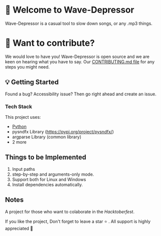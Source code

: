 # :tada: Welcome to Wave-Depressor
Wave-Depressor is a casual tool to slow down songs, or any .mp3 things.

# :mega: Want to contribute?
We would love to have you! Wave-Depressor is open source and we are keen on hearing what you have to say. Our [CONTRIBUTING.md file](https://github.com/ShadowOfPripyat/blob/master/CONTRIBUTING.mdwave-depressor) for any steps you might need.

## :bulb: Getting Started
Found a bug? Accessibility issue? Then go right ahead and create an issue.

### Tech Stack
This project uses:
- [Python](https://python.org/)
- pysndfx Library (https://pypi.org/project/pysndfx/)
- argparse Library (common library)
- 2 more

## Things to be Implemented
1. Input paths
2. step-by-step and arguments-only mode.
3. Support both for Linux and Windows
4. Install dependencies automatically.

## Notes
A project for those who want to colaborate in the *Hacktoberfest*.

If you like the project, Don't forget to leave a star :star: . All support is highly appreciated :100:
